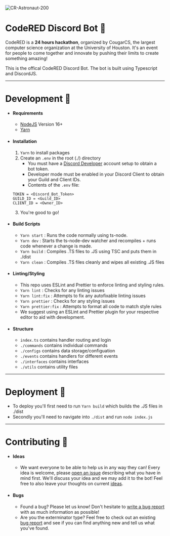 ![CR-Astronaut-200](https://user-images.githubusercontent.com/44646589/173269384-4cf87e8d-83b1-4d0d-b867-568d4781fb2d.png)

# CodeRED Discord Bot 🤖

CodeRED is a **24 hours hackathon**, organized by CougarCS, the largest computer science organization at the University of Houston. It's an event for people to come together and innovate by pushing their limits to create something amazing!

This is the offical CodeRED Discord Bot. The bot is built using Typescript and DiscordJS.

<hr/>

# Development 🔨

- #### Requirements
  - [NodeJS](https://nodejs.org/en/) Version 16+
  - [Yarn](https://yarnpkg.com/)
- #### Installation
  1. `Yarn` to install packages
  2. Create an `.env` in the root (./) directory
     - You must have a [Discord Developer](https://discord.com/developers) account setup to obtain a bot token.
     - Developer mode must be enabled in your Discord Client to obtain your Guild and Client IDs.
     - Contents of the `.env` file:
  ```
  TOKEN = <Discord_Bot_Token>
  GUILD_ID = <Guild_ID>
  CLIENT_ID = <Owner_ID>
  ```
  3. You're good to go!
- #### Build Scripts
  - `Yarn start` : Runs the code normally using ts-node.
  - `Yarn dev` : Starts the ts-node-dev watcher and recompiles + runs code whenever a change is made.
  - `Yarn build` : Compiles .TS files to .JS using TSC and puts them in ./dist
  - `Yarn clean` : Compiles .TS files cleanly and wipes all existing .JS files
- #### Linting/Styling
  - This repo uses ESLint and Prettier to enforce linting and styling rules.
  - `Yarn lint` : Checks for any linting issues
  - `Yarn lint:fix` : Attempts to fix any autofixable linting issues
  - `Yarn prettier` : Checks for any styling issues
  - `Yarn prettier:fix` : Attempts to format all code to match style rules
  - We suggest using an ESLint and Prettier plugin for your respective editor to aid with development.
- #### Structure
  - `index.ts` contains handler routing and login
  - `./commands` contains individual commands
  - `./configs` contains data storage/configuation
  - `./events` contains handlers for different events
  - `./interfaces` contains interfaces
  - `./utils` contains utility files

<hr/>

# Deployment 🚀

- To deploy you'll first need to run `Yarn build` which builds the .JS files in ./dist
- Secondly you'll need to navigate into `./dist` and run `node index.js`

<hr/>

# Contributing 🧩

- #### Ideas
  - We want everyone to be able to help us in any way they can! Every idea is welcome, please [open an issue](https://github.com/CodeRED-UH/CodeRED-DiscordBot/issues/new?assignees=&labels=enhancement&template=feature-request--.md&title=) describing what you have in mind first. We'll discuss your idea and we may add it to the bot! Feel free to also leave your thoughts on current [ideas](https://github.com/CodeRED-UH/CodeRED-DiscordBot/issues?q=is%3Aissue+is%3Aopen+label%3Aenhancement).
- #### Bugs
  - Found a bug? Please let us know! Don't hesitate to [write a bug report](https://github.com/CodeRED-UH/CodeRED-DiscordBot/issues/new?assignees=&labels=bug&template=bug-report---.md&title=) with as much information as possible!
  - Are you the exterminator type? Feel free to check out an existing [bug report](https://github.com/CodeRED-UH/CodeRED-DiscordBot/issues?q=is%3Aissue+is%3Aopen+label%3A%22type%3A+bug%22+) and see if you can find anything new and tell us what you've found.
